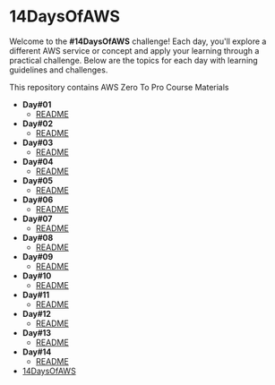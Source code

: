# 14DaysOfAWS

Welcome to the **#14DaysOfAWS** challenge! Each day, you'll explore a different AWS service or concept and apply your learning through a practical challenge. Below are the topics for each day with learning guidelines and challenges.

This repository contains AWS Zero To Pro Course Materials

<!---TOC-START--->
* **Day#01**
  * [README](./Day#01/README.md)
* **Day#02**
  * [README](./Day#02/README.md)
* **Day#03**
  * [README](./Day#03/README.md)
* **Day#04**
  * [README](./Day#04/README.md)
* **Day#05**
  * [README](./Day#05/README.md)
* **Day#06**
  * [README](./Day#06/README.md)
* **Day#07**
  * [README](./Day#07/README.md)
* **Day#08**
  * [README](./Day#08/README.md)
* **Day#09**
  * [README](./Day#09/README.md)
* **Day#10**
  * [README](./Day#10/README.md)
* **Day#11**
  * [README](./Day#11/README.md)
* **Day#12**
  * [README](./Day#12/README.md)
* **Day#13**
  * [README](./Day#13/README.md)
* **Day#14**
  * [README](./Day#14/README.md)
* [14DaysOfAWS](./README.md)

<!---TOC-END--->